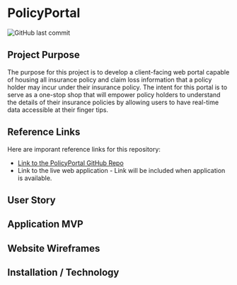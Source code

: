# PolicyPortal

![GitHub last commit](https://img.shields.io/github/last-commit/KEDuran/PolicyPortal?style=plastic)

## Project Purpose

The purpose for this project is to develop a client-facing web portal capable of housing all insurance policy and claim loss information that a policy holder may incur under their insurance policy. The intent for this portal is to serve as a one-stop shop that will empower policy holders to understand the details of their insurance policies by allowing users to have real-time data accessible at their finger tips.

## Reference Links

Here are imporant reference links for this repository:

- [Link to the PolicyPortal GitHub Repo](https://github.com/KEDuran/PolicyPortal)
- Link to the live web application - Link will be included when application is available.

## User Story

## Application MVP

## Website Wireframes

## Installation / Technology
